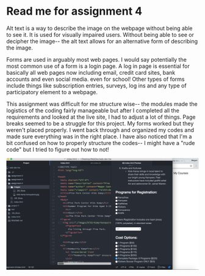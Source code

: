 # Read me for assignment 4
Alt text is a way to describe the image on the webpage without being able to see it. It is used for visually impaired users. Without being able to see or decipher the image-- the alt text allows for an alternative form of describing the image.

Forms are used in arguably most web pages. I would say potentially the most common use of a form is a login page. A log in page is essential for basically all web pages now including email, credit card sites, bank accounts and even social media. even for school! Other types of forms include things like subscription entries, surveys, log ins and any type of participatory element to a webpage.

This assignment was difficult for me structure wise-- the modules made the logistics of the coding fairly manageable but after I completed all the requirements and looked at the live site, I had to adjust a lot of things. Page breaks seemed to be a struggle for this project. My forms worked but they weren't placed properly. I went back through and organized my codes and made sure everything was in the right place. I have also noticed that I'm a bit confused on how to properly structure the codes-- I might have a "rude code" but I tried to figure out how to not!

![image of assignment 4](./images/screen_shot_a4.png)
